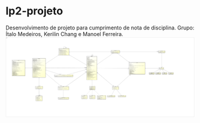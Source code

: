 # lp2-projeto
Desenvolvimento de projeto para cumprimento de nota de disciplina. Grupo: Ítalo Medeiros, Kerilin Chang e Manoel
Ferreira.
![alt tag](https://github.com/ManoelF/lp2-projeto/blob/master/RedeSocial%2BPop/uml/UML%2BPOP.png)
